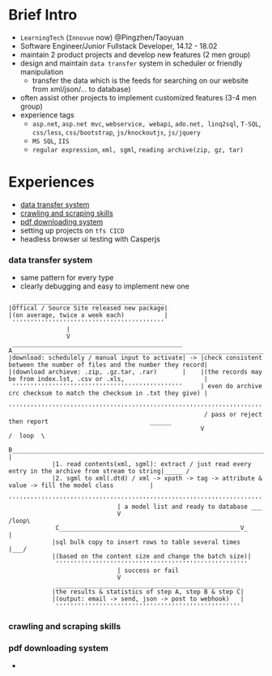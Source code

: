 # Brief Intro
- `LearningTech` (`Innovue` now) @Pingzhen/Taoyuan
- Software Engineer/Junior Fullstack Developer, 14.12 - 18.02
- maintain 2 product projects and develop new features (2 men group)
- design and maintain `data transfer` system in scheduler or friendly manipulation
  - transfer the data which is the feeds for searching on our website from xml/json/... to database)
- often assist other projects to implement customized features (3-4 men group)
- experience tags
  - `asp.net`, `asp.net mvc`, `webservice, webapi`, `ado.net, linq2sql`, `T-SQL`, `css/less`, `css/bootstrap`, `js/knockoutjs`, `js/jquery`
  - `MS SQL`, `IIS`
  - `regular expression`, `xml, sgml`, `reading archive(zip, gz, tar)`

# Experiences
- [data transfer system](#data-transfer-system)
- [crawling and scraping skills](#crawling-and-scraping-skills)
- [pdf downloading system](#pdf-downloading-system)
- setting up projects on `tfs CICD`
- headless browser ui testing with Casperjs

### data transfer system
- same pattern for every type
- clearly debugging and easy to implement new one 
```
 __________________________________________
|Offical / Source Site released new package| 
|(on average, twice a week each)           |
 ''''''''''''''''''''''''''''''''''''''''''
                |
                V
 _______________________________________________      A______________________________________________________________________
|download: schedulely / manual input to activate| -> |check consistent between the number of files and the number they record|
|(download archieve: .zip, .gz.tar, .rar)       |    |(the records may be from index.lst, .csv or .xls,                      | 
 '''''''''''''''''''''''''''''''''''''''''''''''     | even do archive crc checksum to match the checksum in .txt they give) |
                                                      ''''''''''''''''''''''''''''''''''''''''''''''''''''''''''''''''''''''''
                                                      / pass or reject then report                            ______  
                                                     V                                                      /  loop  \
             B_____________________________________________________________________________________________V__        |
            |1. read contents(xml, sgml): extract / just read every entry in the archive from stream to string|_____ /
            |2. sgml to xml(.dtd) / xml -> xpath -> tag -> attribute & value -> fill the model class          |
             '''''''''''''''''''''''''''''''''''''''''''''''''''''''''''''''''''''''''''''''''''''''''''''''''
                              | a model list and ready to database ___
                              V                                  /loop\
             C__________________________________________________V_     |
            |sql bulk copy to insert rows to table several times  |___/
            |(based on the content size and change the batch size)|
             '''''''''''''''''''''''''''''''''''''''''''''''''''''
                              | success or fail
                              V
             ___________________________________________________
            |the results & statistics of step A, step B & step C|
            |(output: email -> send, json -> post to webhook)   |
             '''''''''''''''''''''''''''''''''''''''''''''''''''
```
### crawling and scraping skills
### pdf downloading system
- 

